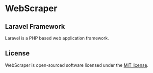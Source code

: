 # WebScraper

## Laravel Framework

Laravel is a PHP based web application framework.

## License

WebScraper is open-sourced software licensed under the [MIT license](https://opensource.org/licenses/MIT).
